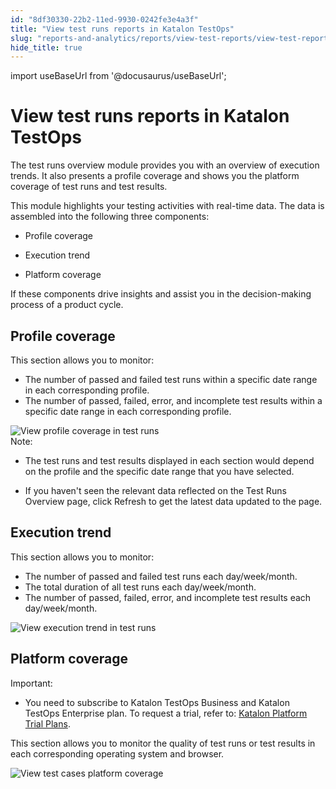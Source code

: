 ```yaml
---
id: "8df30330-22b2-11ed-9930-0242fe3e4a3f"
title: "View test runs reports in Katalon TestOps"
slug: "reports-and-analytics/reports/view-test-reports/view-test-reports-in-katalon-testops/view-test-runs-reports-in-katalon-testops"
hide_title: true
---
```

import useBaseUrl from '@docusaurus/useBaseUrl';


# <a id="id" class="anchor_top_offset"/><a id="ariaid-title1" class="anchor_top_offset"/>View test runs reports in <span xmlns="http://www.w3.org/1999/xhtml" className="ph">Katalon TestOps</span> 

<p xmlns="http://www.w3.org/1999/xhtml" className="p">The test runs overview module provides you with an overview of   execution trends. It also presents a profile coverage and shows you   the platform coverage of test runs and test results.</p> 
<div xmlns="http://www.w3.org/1999/xhtml" className="p">This module highlights your testing activities with real-time
  data. The data is assembled into the following three components: <ul className="ul"><li className="li"><p className="p">Profile coverage</p></li><li className="li"><p className="p">Execution trend</p></li><li className="li"><p className="p">Platform coverage</p></li></ul>If these
  components drive insights and assist you in the decision-making
  process of a product cycle.</div>

## Profile coverage

<p xmlns="http://www.w3.org/1999/xhtml" className="p">This section allows you to monitor:</p> 
<ul xmlns="http://www.w3.org/1999/xhtml" className="ul"><li className="li">The number of passed and failed test runs within a specific date range in each corresponding profile.</li><li className="li">The number of passed, failed, error, and incomplete test results within a specific date range in each corresponding profile.</li></ul> 
<div xmlns="http://www.w3.org/1999/xhtml" className="p"><img className="image" src={useBaseUrl("/8df01d00-22b2-11ed-9930-0242fe3e4a3f.png")} alt="View profile coverage in test runs" /><div className="note note note_note"><span className="note__title">Note:</span> <ul className="ul"><li className="li"><p className="p">The test runs and test results displayed in each section would depend on the profile and the specific date range that you have selected.</p></li><li className="li"><p className="p">If you haven't seen the relevant data reflected on the <span className="ph uicontrol">Test Runs Overview</span> page, click <span className="ph uicontrol">Refresh</span> to get the latest data updated to the page.</p></li></ul></div></div>

## Execution trend

<p xmlns="http://www.w3.org/1999/xhtml" className="p">This section allows you to monitor:</p> 
<ul xmlns="http://www.w3.org/1999/xhtml" className="ul"><li className="li">The number of passed and failed test runs each day/week/month.</li><li className="li">The total duration of all test runs each day/week/month.</li><li className="li">The number of passed, failed, error, and incomplete test results each day/week/month.</li></ul> 
<p xmlns="http://www.w3.org/1999/xhtml" className="p"><img className="image" src={useBaseUrl("/8df1cab0-22b2-11ed-9930-0242fe3e4a3f.png")} alt="View execution trend in test runs" /></p> 

## Platform coverage

<div xmlns="http://www.w3.org/1999/xhtml" className="p"><div className="note important note_important"><span className="note__title">Important:</span> <ul className="ul"><li className="li"><p className="p">You need to subscribe to <span className="ph">Katalon TestOps Business</span> and <span className="ph">Katalon TestOps Enterprise</span> plan. To request a trial, refer to: <a className="xref" href="/administration/katalon-platform-packages/katalon-platform-trial-plans">Katalon Platform Trial Plans</a>.</p></li></ul></div></div>
<p xmlns="http://www.w3.org/1999/xhtml" className="p">This section allows you to monitor the quality of test runs or test results in each corresponding operating system and browser.</p> 
<p xmlns="http://www.w3.org/1999/xhtml" className="p"><img className="image" src={useBaseUrl("/8df0e050-22b2-11ed-9930-0242fe3e4a3f.png")} alt="View test cases platform coverage" /></p> 
